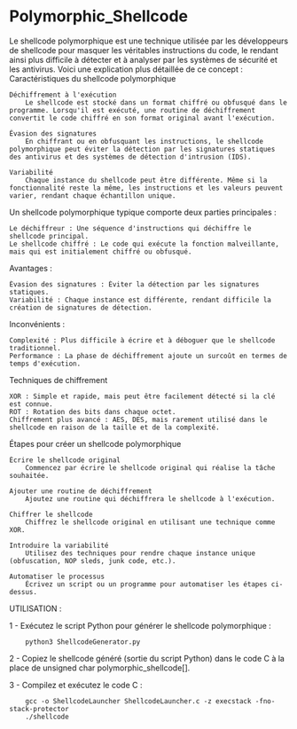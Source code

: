# Polymorphic_Shellcode

Le shellcode polymorphique est une technique utilisée par les développeurs de shellcode pour masquer les véritables instructions du code, le rendant ainsi plus difficile à détecter et à analyser par les systèmes de sécurité et les antivirus. Voici une explication plus détaillée de ce concept :
Caractéristiques du shellcode polymorphique

    Déchiffrement à l'exécution
        Le shellcode est stocké dans un format chiffré ou obfusqué dans le programme. Lorsqu'il est exécuté, une routine de déchiffrement convertit le code chiffré en son format original avant l'exécution.

    Évasion des signatures
        En chiffrant ou en obfusquant les instructions, le shellcode polymorphique peut éviter la détection par les signatures statiques des antivirus et des systèmes de détection d'intrusion (IDS).

    Variabilité
        Chaque instance du shellcode peut être différente. Même si la fonctionnalité reste la même, les instructions et les valeurs peuvent varier, rendant chaque échantillon unique.

Un shellcode polymorphique typique comporte deux parties principales :

    Le déchiffreur : Une séquence d'instructions qui déchiffre le shellcode principal.
    Le shellcode chiffré : Le code qui exécute la fonction malveillante, mais qui est initialement chiffré ou obfusqué.

    
Avantages :

    Évasion des signatures : Éviter la détection par les signatures statiques.
    Variabilité : Chaque instance est différente, rendant difficile la création de signatures de détection.

Inconvénients :

    Complexité : Plus difficile à écrire et à déboguer que le shellcode traditionnel.
    Performance : La phase de déchiffrement ajoute un surcoût en termes de temps d'exécution.

Techniques de chiffrement

    XOR : Simple et rapide, mais peut être facilement détecté si la clé est connue.
    ROT : Rotation des bits dans chaque octet.
    Chiffrement plus avancé : AES, DES, mais rarement utilisé dans le shellcode en raison de la taille et de la complexité.


Étapes pour créer un shellcode polymorphique

    Écrire le shellcode original
        Commencez par écrire le shellcode original qui réalise la tâche souhaitée.

    Ajouter une routine de déchiffrement
        Ajoutez une routine qui déchiffrera le shellcode à l'exécution.

    Chiffrer le shellcode
        Chiffrez le shellcode original en utilisant une technique comme XOR.

    Introduire la variabilité
        Utilisez des techniques pour rendre chaque instance unique (obfuscation, NOP sleds, junk code, etc.).

    Automatiser le processus
        Écrivez un script ou un programme pour automatiser les étapes ci-dessus.


UTILISATION :

1 - Exécutez le script Python pour générer le shellcode polymorphique :

        python3 ShellcodeGenerator.py

2 - Copiez le shellcode généré (sortie du script Python) dans le code C à la place de unsigned char polymorphic_shellcode[].

3 - Compilez et exécutez le code C :

        gcc -o ShellcodeLauncher ShellcodeLauncher.c -z execstack -fno-stack-protector
        ./shellcode




        
